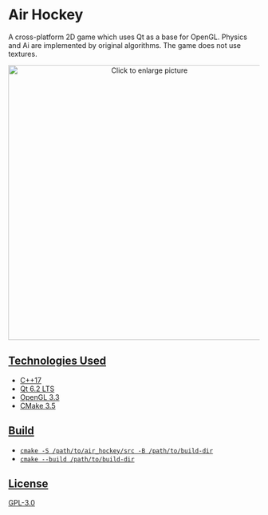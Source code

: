 # Air Hockey
A cross-platform 2D game which uses Qt as a base for OpenGL. Physics and Ai are implemented by original algorithms. The game does not use textures.

<p align="center">
   <a href="https://drive.google.com/uc?export=view&id=1ez2Fj9gsWU3VIVt5lqGudka8TN5AoObP">
   <img src="https://drive.google.com/uc?export=view&id=1ez2Fj9gsWU3VIVt5lqGudka8TN5AoObP" style="width: 550px; max-width: 100%; height: auto" title="Click to enlarge picture" />
 </p>

## Technologies Used
- C++17
- Qt 6.2 LTS
- OpenGL 3.3
- CMake 3.5

## Build
- `cmake -S /path/to/air_hockey/src -B /path/to/build-dir`
- `cmake --build /path/to/build-dir`

## License
GPL-3.0
